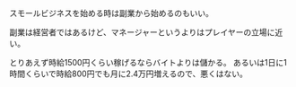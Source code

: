スモールビジネスを始める時は副業から始めるのもいい。

副業は経営者ではあるけど、マネージャーというよりはプレイヤーの立場に近い。

とりあえず時給1500円くらい稼げるならバイトよりは儲かる。
あるいは1日に1時間くらいで時給800円でも月に2.4万円増えるので、悪くはない。
